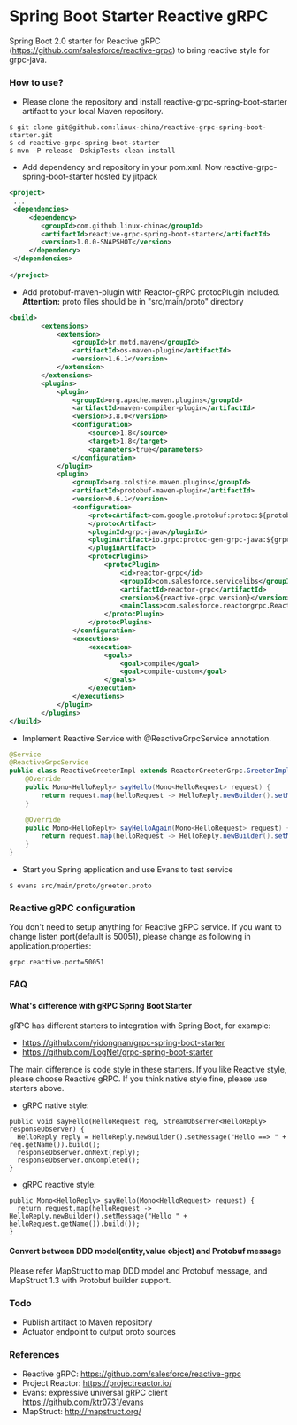 Spring Boot Starter Reactive gRPC
=================================
Spring Boot 2.0 starter for Reactive gRPC (https://github.com/salesforce/reactive-grpc) to bring reactive style for grpc-java.

### How to use?

* Please clone the repository and install reactive-grpc-spring-boot-starter artifact to your local Maven repository. 

```
$ git clone git@github.com:linux-china/reactive-grpc-spring-boot-starter.git
$ cd reactive-grpc-spring-boot-starter
$ mvn -P release -DskipTests clean install
```

* Add dependency and repository in your pom.xml. Now reactive-grpc-spring-boot-starter hosted by jitpack
```xml
<project>
 ...
 <dependencies>
     <dependency>
        <groupId>com.github.linux-china</groupId>
        <artifactId>reactive-grpc-spring-boot-starter</artifactId>
        <version>1.0.0-SNAPSHOT</version>
     </dependency>
 </dependencies>
 
</project>
```

* Add protobuf-maven-plugin with Reactor-gRPC protocPlugin included. **Attention:** proto files should be in "src/main/proto" directory

```xml
<build>
        <extensions>
            <extension>
                <groupId>kr.motd.maven</groupId>
                <artifactId>os-maven-plugin</artifactId>
                <version>1.6.1</version>
            </extension>
        </extensions>
        <plugins>
            <plugin>
                <groupId>org.apache.maven.plugins</groupId>
                <artifactId>maven-compiler-plugin</artifactId>
                <version>3.8.0</version>
                <configuration>
                    <source>1.8</source>
                    <target>1.8</target>
                    <parameters>true</parameters>
                </configuration>
            </plugin>
            <plugin>
                <groupId>org.xolstice.maven.plugins</groupId>
                <artifactId>protobuf-maven-plugin</artifactId>
                <version>0.6.1</version>
                <configuration>
                    <protocArtifact>com.google.protobuf:protoc:${protobuf-java.version}:exe:${os.detected.classifier}
                    </protocArtifact>
                    <pluginId>grpc-java</pluginId>
                    <pluginArtifact>io.grpc:protoc-gen-grpc-java:${grpc.version}:exe:${os.detected.classifier}
                    </pluginArtifact>
                    <protocPlugins>
                        <protocPlugin>
                            <id>reactor-grpc</id>
                            <groupId>com.salesforce.servicelibs</groupId>
                            <artifactId>reactor-grpc</artifactId>
                            <version>${reactive-grpc.version}</version>
                            <mainClass>com.salesforce.reactorgrpc.ReactorGrpcGenerator</mainClass>
                        </protocPlugin>
                    </protocPlugins>
                </configuration>
                <executions>
                    <execution>
                        <goals>
                            <goal>compile</goal>
                            <goal>compile-custom</goal>
                        </goals>
                    </execution>
                </executions>
            </plugin>
        </plugins>
</build>
```

* Implement Reactive Service with @ReactiveGrpcService annotation.

```java
@Service
@ReactiveGrpcService
public class ReactiveGreeterImpl extends ReactorGreeterGrpc.GreeterImplBase {
    @Override
    public Mono<HelloReply> sayHello(Mono<HelloRequest> request) {
        return request.map(helloRequest -> HelloReply.newBuilder().setMessage("Hello " + helloRequest.getName()).build());
    }

    @Override
    public Mono<HelloReply> sayHelloAgain(Mono<HelloRequest> request) {
        return request.map(helloRequest -> HelloReply.newBuilder().setMessage("Hello Again " + helloRequest.getName()).build());
    }
}
```

* Start you Spring application and use Evans to test service

```
$ evans src/main/proto/greeter.proto
```

### Reactive gRPC configuration
You don't need to setup anything for Reactive gRPC service.
If you want to change listen port(default is 50051), please change as following in application.properties:

```properties
grpc.reactive.port=50051
```

### FAQ

#### What's difference with gRPC Spring Boot Starter

gRPC has different starters to integration with Spring Boot, for example:

* https://github.com/yidongnan/grpc-spring-boot-starter
* https://github.com/LogNet/grpc-spring-boot-starter

The main difference is code style in these starters. If you like Reactive style, please choose Reactive gRPC.
If you think native style fine, please use starters above.

* gRPC native style:
```
public void sayHello(HelloRequest req, StreamObserver<HelloReply> responseObserver) {
  HelloReply reply = HelloReply.newBuilder().setMessage("Hello ==> " + req.getName()).build();
  responseObserver.onNext(reply);
  responseObserver.onCompleted();
}
```

* gRPC reactive style:
```
public Mono<HelloReply> sayHello(Mono<HelloRequest> request) {
  return request.map(helloRequest -> HelloReply.newBuilder().setMessage("Hello " + helloRequest.getName()).build());
}
```

#### Convert between DDD model(entity,value object) and Protobuf message

Please refer MapStruct to map DDD model and Protobuf message, and MapStruct 1.3 with Protobuf builder support.

### Todo

* Publish artifact to Maven repository
* Actuator endpoint to output proto sources

### References

* Reactive gRPC: https://github.com/salesforce/reactive-grpc
* Project Reactor: https://projectreactor.io/
* Evans: expressive universal gRPC client https://github.com/ktr0731/evans
* MapStruct: http://mapstruct.org/
